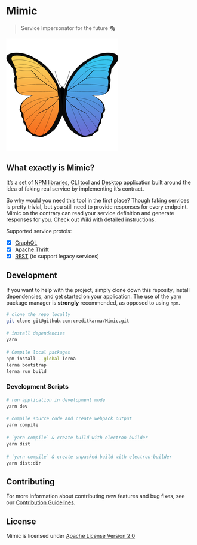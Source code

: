 # Mimic
> Service Impersonator for the future :performing_arts:

![Mimic](./build/icon.png)

## What exactly is Mimic?

It’s a set of [NPM libraries](https://www.npmjs.com/search?q=@creditkarma/mimic), [CLI tool](https://www.npmjs.com/package/@creditkarma/mimic-cli) and [Desktop](../../releases) application built around the idea of faking real service by implementing it’s contract.

So why would you need this tool in the first place? Though faking services is pretty trivial, but you still need to provide responses for every endpoint. Mimic on the contrary can read your service definition and generate responses for you. Check out [Wiki](../../wiki) with detailed instructions.

Supported service protols:
- [x] [GraphQL](https://www.graphql.org/)
- [x] [Apache Thrift](https://thrift.apache.org/)
- [x] [REST](https://en.wikipedia.org/wiki/Representational_state_transfer) (to support legacy services)

## Development
If you want to help with the project, simply clone down this reposity, install dependencies, and get started on your application.
The use of the [yarn](https://yarnpkg.com/) package manager is **strongly** recommended, as opposed to using `npm`.

```bash
# clone the repo locally
git clone git@github.com:creditkarma/Mimic.git

# install dependencies
yarn

# Compile local packages
npm install --global lerna
lerna bootstrap
lerna run build
```

### Development Scripts

```bash
# run application in development mode
yarn dev

# compile source code and create webpack output
yarn compile

# `yarn compile` & create build with electron-builder
yarn dist

# `yarn compile` & create unpacked build with electron-builder
yarn dist:dir
```

## Contributing
For more information about contributing new features and bug fixes, see our [Contribution Guidelines](./CONTRIBUTING.md).

## License
Mimic is licensed under [Apache License Version 2.0](./LICENSE)
